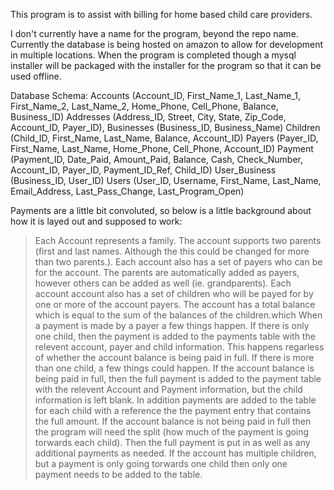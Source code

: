 This program is to assist with billing for home based child care providers.

I don't currently have a name for the program, beyond the repo name. Currently the
database is being hosted on amazon to allow for development in multiple locations. When
the program is completed though a mysql installer will be packaged with the installer for
the program so that it can be used offline.

Database Schema:
Accounts (Account_ID, First_Name_1, Last_Name_1, First_Name_2, Last_Name_2, Home_Phone, Cell_Phone, Balance, Business_ID)
Addresses (Address_ID, Street, City, State, Zip_Code, Account_ID, Payer_ID),
Businesses (Business_ID, Business_Name)
Children (Child_ID, First_Name, Last_Name, Balance, Account_ID)
Payers (Payer_ID, First_Name, Last_Name, Home_Phone, Cell_Phone, Account_ID)
Payment (Payment_ID, Date_Paid, Amount_Paid, Balance, Cash, Check_Number, Account_ID, Payer_ID, Payment_ID_Ref, Child_ID)
User_Business (Business_ID, User_ID)
Users (User_ID, Username, First_Name, Last_Name, Email_Address, Last_Pass_Change, Last_Program_Open)

Payments are a little bit convoluted, so below is a little background about how it is layed out and supposed to work:
> Each Account represents a family. The account supports two parents (first and last names. Although the this could be 
  changed for more than two parents.). Each account also has a set of payers who can be for the account. The parents
  are automatically added as payers, however others can be added as well (ie. grandparents). Each account account also
  has a set of children who will be payed for by one or more of the account payers. The account has a total balance
  which is equal to the sum of the balances of the children.which
> When a payment is made by a payer a few things happen. If there is only one child, then the payment is added to the
  payments table with the relevent account, payer and child information. This happens regarless of whether the account 
  balance is being paid in full. If there is more than one child, a few things could happen. If the account balance is
  being paid in full, then the full payment is added to the payment table with the relevent Account and Payment information,
  but the child information is left blank. In addition payments are added to the table for each child with a reference
  the the payment entry that contains the full amount. If the account balance is not being paid in full then the program
  will need the split (how much of the payment is going torwards each child). Then the full payment is put in as well
  as any additional payments as needed. If the account has multiple children, but a payment is only going torwards one
  child then only one payment needs to be added to the table.